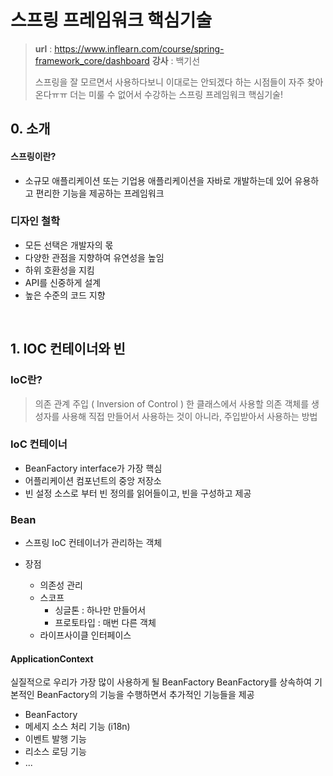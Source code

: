 # 스프링 프레임워크 핵심기술

> **url** : https://www.inflearn.com/course/spring-framework_core/dashboard
> **강사** : 백기선
>
> 스프링을 잘 모르면서 사용하다보니 이대로는 안되겠다 하는 시점들이 자주 찾아온다ㅠㅠ
> 더는 미룰 수 없어서 수강하는 스프링 프레임워크 핵심기술!



## 0. 소개

#### 스프링이란?

* 소규모 애플리케이션 또는 기업용 애플리케이션을 자바로 개발하는데 있어 유용하고 편리한 기능을 제공하는 프레임워크

### 디자인 철학

* 모든 선택은 개발자의 몫
* 다양한 관점을 지향하여 유연성을 높임
* 하위 호환성을 지킴
* API를 신중하게 설계
* 높은 수준의 코드 지향

<br>

## 1. IOC 컨테이너와 빈

### IoC란?

> 의존 관계 주입 ( Inversion of Control )
> 한 클래스에서 사용할 의존 객체를 생성자를 사용해 직접 만들어서 사용하는 것이 아니라, 주입받아서 사용하는 방법



### IoC 컨테이너

* BeanFactory interface가 가장 핵심
* 어플리케이션 컴포넌트의 중앙 저장소
* 빈 설정 소스로 부터 빈 정의를 읽어들이고, 빈을 구성하고 제공



### Bean

* 스프링 IoC 컨테이너가 관리하는 객체

* 장점

  * 의존성 관리
  * 스코프
    * 싱글톤 : 하나만 만들어서
    * 프로토타입 : 매번 다른 객체
  * 라이프사이클 인터페이스

  

#### ApplicationContext

실질적으로 우리가 가장 많이 사용하게 될 BeanFactory
BeanFactory를 상속하여 기본적인 BeanFactory의 기능을 수행하면서 추가적인 기능들을 제공

* BeanFactory
* 메세지 소스 처리 기능 (i18n)
* 이벤트 발행 기능
* 리소스 로딩 기능
* ...